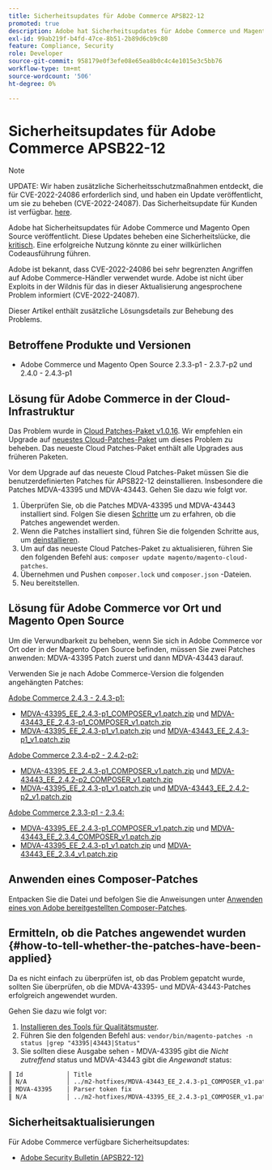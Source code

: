 ```yaml
---
title: Sicherheitsupdates für Adobe Commerce APSB22-12
promoted: true
description: Adobe hat Sicherheitsupdates für Adobe Commerce und Magento Open Source veröffentlicht. Diese Aktualisierungen beheben eine als kritisch eingestufte Schwachstelle. Eine erfolgreiche Nutzung könnte zu einer willkürlichen Codeausführung führen.
exl-id: 99ab219f-b4fd-47ce-8b51-2b89d6cb9c80
feature: Compliance, Security
role: Developer
source-git-commit: 958179e0f3efe08e65ea8b0c4c4e1015e3c5bb76
workflow-type: tm+mt
source-wordcount: '506'
ht-degree: 0%

---
```


# Sicherheitsupdates für Adobe Commerce APSB22-12

>[!NOTE]
>
>UPDATE: Wir haben zusätzliche Sicherheitsschutzmaßnahmen entdeckt, die für CVE-2022-24086 erforderlich sind, und haben ein Update veröffentlicht, um sie zu beheben (CVE-2022-24087). Das Sicherheitsupdate für Kunden ist verfügbar. [here](https://helpx.adobe.com/security/products/magento/apsb22-12.html).


Adobe hat Sicherheitsupdates für Adobe Commerce und Magento Open Source veröffentlicht. Diese Updates beheben eine Sicherheitslücke, die [kritisch](https://helpx.adobe.com/security/severity-ratings.html). Eine erfolgreiche Nutzung könnte zu einer willkürlichen Codeausführung führen.

Adobe ist bekannt, dass CVE-2022-24086 bei sehr begrenzten Angriffen auf Adobe Commerce-Händler verwendet wurde. Adobe ist nicht über Exploits in der Wildnis für das in dieser Aktualisierung angesprochene Problem informiert (CVE-2022-24087).

Dieser Artikel enthält zusätzliche Lösungsdetails zur Behebung des Problems.

## Betroffene Produkte und Versionen

* Adobe Commerce und Magento Open Source 2.3.3-p1 - 2.3.7-p2 und 2.4.0 - 2.4.3-p1

## Lösung für Adobe Commerce in der Cloud-Infrastruktur

Das Problem wurde in [Cloud Patches-Paket v1.0.16](https://devdocs.magento.com/cloud/release-notes/mcp-release-notes.html?itm_source=devdocs&amp;itm_medium=search_page&amp;itm_campaign=federated_search&amp;itm_term=v1.0.16#v1016). Wir empfehlen ein Upgrade auf [neuestes Cloud-Patches-Paket](https://devdocs.magento.com/cloud/release-notes/mcp-release-notes.html?itm_source=devdocs&amp;itm_medium=search_page&amp;itm_campaign=federated_search&amp;itm_term=v1.0.16#latest) um dieses Problem zu beheben. Das neueste Cloud Patches-Paket enthält alle Upgrades aus früheren Paketen.

Vor dem Upgrade auf das neueste Cloud Patches-Paket müssen Sie die benutzerdefinierten Patches für APSB22-12 deinstallieren. Insbesondere die Patches MDVA-43395 und MDVA-43443. Gehen Sie dazu wie folgt vor.

1. Überprüfen Sie, ob die Patches MDVA-43395 und MDVA-43443 installiert sind. Folgen Sie diesen [Schritte](#how-to-tell-whether-the-patches-have-been-applied) um zu erfahren, ob die Patches angewendet werden.
1. Wenn die Patches installiert sind, führen Sie die folgenden Schritte aus, um [deinstallieren](https://devdocs.magento.com/cloud/project/project-patch.html?itm_source=devdocs&amp;itm_medium=search_page&amp;itm_campaign=federated_search&amp;itm_term=uninstall%20patch#revert-a-custom-patch).
1. Um auf das neueste Cloud Patches-Paket zu aktualisieren, führen Sie den folgenden Befehl aus: `composer update magento/magento-cloud-patches`.
1. Übernehmen und Pushen `composer.lock` und `composer.json` -Dateien.
1. Neu bereitstellen.

## Lösung für Adobe Commerce vor Ort und Magento Open Source

Um die Verwundbarkeit zu beheben, wenn Sie sich in Adobe Commerce vor Ort oder in der Magento Open Source befinden, müssen Sie zwei Patches anwenden: MDVA-43395 Patch zuerst und dann MDVA-43443 darauf.

Verwenden Sie je nach Adobe Commerce-Version die folgenden angehängten Patches:

<u>Adobe Commerce 2.4.3 - 2.4.3-p1:</u>

* [MDVA-43395_EE_2.4.3-p1_COMPOSER_v1.patch.zip](assets/MDVA-43395_EE_2.4.3-p1_COMPOSER_v1.patch.zip) und [MDVA-43443_EE_2.4.3-p1_COMPOSER_v1.patch.zip](assets/MDVA-43443_EE_2.4.3-p1_COMPOSER_v1.patch.zip)
* [MDVA-43395_EE_2.4.3-p1_v1.patch.zip](assets/MDVA-43395_EE_2.4.3-p1_v1.patch.zip) und [MDVA-43443_EE_2.4.3-p1_v1.patch.zip](assets/MDVA-43443_EE_2.4.3-p1_v1.patch.zip)

<u>Adobe Commerce 2.3.4-p2 - 2.4.2-p2:</u>

* [MDVA-43395_EE_2.4.3-p1_COMPOSER_v1.patch.zip](assets/MDVA-43395_EE_2.4.3-p1_COMPOSER_v1.patch.zip) und [MDVA-43443_EE_2.4.2-p2_COMPOSER_v1.patch.zip](assets/MDVA-43443_EE_2.4.2-p2_COMPOSER_v1.patch.zip)
* [MDVA-43395_EE_2.4.3-p1_v1.patch.zip](assets/MDVA-43395_EE_2.4.3-p1_v1.patch.zip) und [MDVA-43443_EE_2.4.2-p2_v1.patch.zip](assets/MDVA-43443_EE_2.4.2-p2_v1.patch.zip)

<u>Adobe Commerce 2.3.3-p1 - 2.3.4:</u>

* [MDVA-43395_EE_2.4.3-p1_COMPOSER_v1.patch.zip](assets/MDVA-43395_EE_2.4.3-p1_COMPOSER_v1.patch.zip) und [MDVA-43443_EE_2.3.4_COMPOSER_v1.patch.zip](assets/MDVA-43443_EE_2.3.4_COMPOSER_v1.patch.zip)
* [MDVA-43395_EE_2.4.3-p1_v1.patch.zip](assets/MDVA-43395_EE_2.4.3-p1_v1.patch.zip) und [MDVA-43443_EE_2.3.4_v1.patch.zip](assets/MDVA-43443_EE_2.3.4_v1.patch.zip)

## Anwenden eines Composer-Patches

Entpacken Sie die Datei und befolgen Sie die Anweisungen unter [Anwenden eines von Adobe bereitgestellten Composer-Patches](/help/how-to/general/how-to-apply-a-composer-patch-provided-by-magento.md).


## Ermitteln, ob die Patches angewendet wurden {#how-to-tell-whether-the-patches-have-been-applied}

Da es nicht einfach zu überprüfen ist, ob das Problem gepatcht wurde, sollten Sie überprüfen, ob die MDVA-43395- und MDVA-43443-Patches erfolgreich angewendet wurden.

Gehen Sie dazu wie folgt vor:

1. [Installieren des Tools für Qualitätsmuster](https://devdocs.magento.com/quality-patches/usage.html).
1. Führen Sie den folgenden Befehl aus: `vendor/bin/magento-patches -n status |grep "43395|43443|Status"`
1. Sie sollten diese Ausgabe sehen - MDVA-43395 gibt die *Nicht zutreffend* status und MDVA-43443 gibt die *Angewandt* status:

```bash
║ Id            │ Title                                                        │ Category        │ Origin                 │ Status      │ Details                                          ║
║ N/A           │ ../m2-hotfixes/MDVA-43443_EE_2.4.3-p1_COMPOSER_v1.patch      │ Other           │ Local                  │ Applied     │ Patch type: Custom                               ║
║ MDVA-43395    │ Parser token fix                                             │ Other           │ Adobe Commerce Support │ N/A         │ Patch type: Required                             ║
║ N/A           │ ../m2-hotfixes/MDVA-43395_EE_2.4.3-p1_COMPOSER_v1.patch      │ Other           │ Local                  │ N/A         │ Patch type: Custom                               ║
```

## Sicherheitsaktualisierungen

Für Adobe Commerce verfügbare Sicherheitsupdates:

* [Adobe Security Bulletin (APSB22-12)](https://helpx.adobe.com/security/products/magento/apsb22-12.html)
